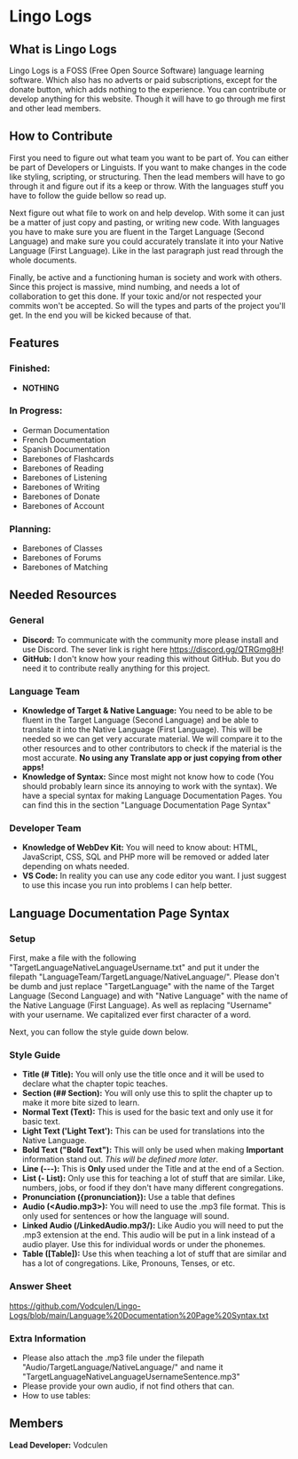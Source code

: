 # Lingo Logs
## What is Lingo Logs
Lingo Logs is a FOSS (Free Open Source Software) language learning software. Which also has no adverts or paid subscriptions, except for the donate button, which adds nothing to the experience. You can contribute or develop anything for this website. Though it will have to go through me first and other lead members.

## How to Contribute
First you need to figure out what team you want to be part of. You can either be part of Developers or Linguists. If you want to make changes in the code like styling, scripting, or structuring. Then the lead members will have to go through it and figure out if its a keep or throw. With the languages stuff you have to follow the guide bellow so read up.

Next figure out what file to work on and help develop. With some it can just be a matter of just copy and pasting, or writing new code. With languages you have to make sure you are fluent in the Target Language (Second Language) and make sure you could accurately translate it into your Native Language (First Language). Like in the last paragraph just read through the whole documents.

Finally, be active and a functioning human is society and work with others. Since this project is massive, mind numbing, and needs a lot of collaboration to get this done. If your toxic and/or not respected your commits won't be accepted. So will the types and parts of the project you'll get. In the end you will be kicked because of that.

## Features
### Finished:
- **NOTHING**

### In Progress:
- German Documentation
- French Documentation
- Spanish Documentation
- Barebones of Flashcards 
- Barebones of Reading
- Barebones of Listening
- Barebones of Writing
- Barebones of Donate
- Barebones of Account

### Planning:
- Barebones of Classes
- Barebones of Forums
- Barebones of Matching 

## Needed Resources
### General
- **Discord:** To communicate with the community more please install and use Discord. The sever link is right here https://discord.gg/QTRGmg8H!
- **GitHub:** I don't know how your reading this without GitHub. But you do need it to contribute really anything for this project.

### Language Team
- **Knowledge of Target & Native Language:** You need to be able to be fluent in the Target Language (Second Language) and be able to translate it into the Native Language (First Language). This will be needed so we can get very accurate material. We will compare it to the other resources and to other contributors to check if the material is the most accurate. **No using any Translate app or just copying from other apps!**
- **Knowledge of Syntax:** Since most might not know how to code (You should probably learn since its annoying to work with the syntax). We have a special syntax for making Language Documentation Pages. You can find this in the section "Language Documentation Page Syntax"

### Developer Team
- **Knowledge of WebDev Kit:** You will need to know about: HTML, JavaScript, CSS, SQL and PHP more will be removed or added later depending on whats needed.
- **VS Code:** In reality you can use any code editor you want. I just suggest to use this incase you run into problems I can help better.

## Language Documentation Page Syntax
### Setup

First, make a file with the following "TargetLanguageNativeLanguageUsername.txt" and put it under the filepath "LanguageTeam/TargetLanguage/NativeLanguage/". Please don't be dumb and just replace "TargetLanguage" with the name of the Target Language (Second Language) and with "Native Language" with the name of the Native Language (First Language). As well as replacing "Username" with your username. We capitalized ever first character of a word.

Next, you can follow the style guide down below.
### Style Guide
- **Title (# Title):** You will only use the title once and it will be used to declare what the chapter topic teaches.
- **Section (## Section):** You will only use this to split the chapter up to make it more bite sized to learn.
- **Normal Text (Text):** This is used for the basic text and only use it for basic text.
- **Light Text ('Light Text'):** This can be used for translations into the Native Language. 
- **Bold Text ("Bold Text"):** This will only be used when making **Important** information stand out. *This will be defined more later*.
- **Line (---):** This is **Only** used under the Title and at the end of a Section.
- **List (- List):** Only use this for teaching a lot of stuff that are similar. Like, numbers, jobs, or food if they don't have many different congregations.
- **Pronunciation ({pronunciation}):** Use a table that defines
- **Audio (<Audio.mp3>):** You will need to use the .mp3 file format. This is only used for sentences or how the language will sound.
- **Linked Audio (/LinkedAudio.mp3/):** Like Audio you will need to put the .mp3 extension at the end. This audio will be put in a link instead of a audio player. Use this for individual words or under the phonemes.
- **Table ([Table]):** Use this when teaching a lot of stuff that are similar and has a lot of congregations. Like, Pronouns, Tenses, or etc.

### Answer Sheet
https://github.com/Vodculen/Lingo-Logs/blob/main/Language%20Documentation%20Page%20Syntax.txt

### Extra Information
- Please also attach the .mp3 file under the filepath "Audio/TargetLanguage/NativeLanguage/" and name it "TargetLanguageNativeLanguageUsernameSentence.mp3"
- Please provide your own audio, if not find others that can.
- How to use tables:

## Members
**Lead Developer:** Vodculen